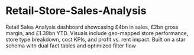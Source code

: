 # Retail-Store-Sales-Analysis
Retail Sales Analysis dashboard showcasing £4bn in sales, £2bn gross margin, and £1.39bn YTD. Visuals include geo-mapped store performance, store type breakdown, cost KPIs, and profit vs. rent impact. Built on a star schema with dual fact tables and optimized filter flow

